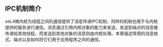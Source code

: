 ## IPC机制简介

seL4微内核为线程之间的通信提供了消息传递IPC机制，同样的机制也用于与内核提供的服务进行通信。消息通过引用内核对象的能力来发送，发送到端点的消息被传递给其他线程，而发送到其他对象的消息则由内核处理。本章描述常用的消息格式、端点以及如何将它们用于应用程序之间的通信。
